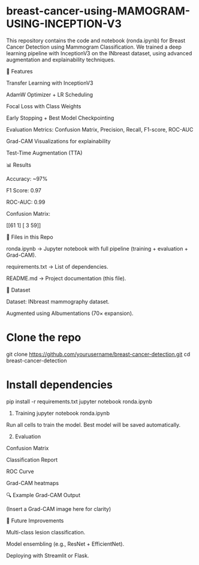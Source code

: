 # breast-cancer-using-MAMOGRAM-USING-INCEPTION-V3
This repository contains the code and notebook (ronda.ipynb) for Breast Cancer Detection using Mammogram Classification.
We trained a deep learning pipeline with InceptionV3 on the INbreast dataset, using advanced augmentation and explainability techniques.

🚀 Features

Transfer Learning with InceptionV3

AdamW Optimizer + LR Scheduling

Focal Loss with Class Weights

Early Stopping + Best Model Checkpointing

Evaluation Metrics: Confusion Matrix, Precision, Recall, F1-score, ROC-AUC

Grad-CAM Visualizations for explainability

Test-Time Augmentation (TTA)

📊 Results

Accuracy: ~97%

F1 Score: 0.97

ROC-AUC: 0.99

Confusion Matrix:

[[61   1]
 [ 3  59]]

📂 Files in this Repo

ronda.ipynb → Jupyter notebook with full pipeline (training + evaluation + Grad-CAM).

requirements.txt → List of dependencies.

README.md → Project documentation (this file).

📂 Dataset

Dataset: INbreast mammography dataset.

Augmented using Albumentations (70× expansion).



# Clone the repo
git clone https://github.com/yourusername/breast-cancer-detection.git
cd breast-cancer-detection

# Install dependencies
pip install -r requirements.txt
jupyter notebook ronda.ipynb


1. Training
jupyter notebook ronda.ipynb


Run all cells to train the model.
Best model will be saved automatically.

2. Evaluation

Confusion Matrix

Classification Report

ROC Curve

Grad-CAM heatmaps

🔍 Example Grad-CAM Output

(Insert a Grad-CAM image here for clarity)

📌 Future Improvements

Multi-class lesion classification.

Model ensembling (e.g., ResNet + EfficientNet).

Deploying with Streamlit or Flask.
